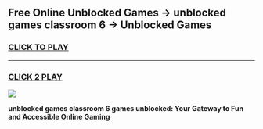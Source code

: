 
## Free Online Unblocked Games → unblocked games classroom 6 → Unblocked Games
<h3>
<a href="https://premium.freeplayer.one?title=unblocked_games_classroom_6&ref=21F">CLICK TO PLAY</a></h3>
<hr>

<h3>
<a href="https://premium.freeplayer.one?title=unblocked_games_classroom_6&ref=21F">CLICK 2 PLAY</a>
  
</h3>

<a href="https://premium.freeplayer.one?title=unblocked_games_classroom_6&ref=21F/"><img src="https://clearcache.store/games.png"></a>


**unblocked games classroom 6 games unblocked: Your Gateway to Fun and Accessible Online Gaming**
